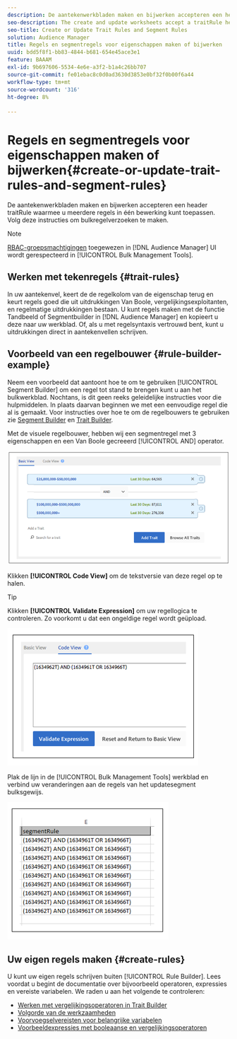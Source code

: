 ```yaml
---
description: De aantekenwerkbladen maken en bijwerken accepteren een header traitRule waarmee u meerdere regels in één bewerking kunt toepassen. Volg deze instructies om bulkregelverzoeken te maken.
seo-description: The create and update worksheets accept a traitRule header that lets you apply multiple rules in a single operation. Follow these instructions to make bulk rule requests.
seo-title: Create or Update Trait Rules and Segment Rules
solution: Audience Manager
title: Regels en segmentregels voor eigenschappen maken of bijwerken
uuid: bdd5f8f1-bb83-4844-b681-654e45ace3e1
feature: BAAAM
exl-id: 9b697606-5534-4e6e-a3f2-b1a4c26bb707
source-git-commit: fe01ebac8c0d0ad3630d3853e0bf32f0b00f6a44
workflow-type: tm+mt
source-wordcount: '316'
ht-degree: 8%

---
```


# Regels en segmentregels voor eigenschappen maken of bijwerken{#create-or-update-trait-rules-and-segment-rules}

De aantekenwerkbladen maken en bijwerken accepteren een header traitRule waarmee u meerdere regels in één bewerking kunt toepassen. Volg deze instructies om bulkregelverzoeken te maken.

<!-- 

<p>c_bulk_rules.xml </p>

 -->

>[!NOTE]
>
>[RBAC-groepsmachtigingen](../../features/administration/administration-overview.md) toegewezen in [!DNL Audience Manager] UI wordt gerespecteerd in [!UICONTROL Bulk Management Tools].

## Werken met tekenregels {#trait-rules}

In uw aantekenvel, keert de de regelkolom van de eigenschap terug en keurt regels goed die uit uitdrukkingen Van Boole, vergelijkingsexploitanten, en regelmatige uitdrukkingen bestaan. U kunt regels maken met de functie Tandbeeld of Segmentbuilder in [!DNL Audience Manager] en kopieert u deze naar uw werkblad. Of, als u met regelsyntaxis vertrouwd bent, kunt u uitdrukkingen direct in aantekenvellen schrijven.

## Voorbeeld van een regelbouwer {#rule-builder-example}

Neem een voorbeeld dat aantoont hoe te om te gebruiken [!UICONTROL Segment Builder] om een regel tot stand te brengen kunt u aan het bulkwerkblad. Nochtans, is dit geen reeks geleidelijke instructies voor die hulpmiddelen. In plaats daarvan beginnen we met een eenvoudige regel die al is gemaakt. Voor instructies over hoe te om de regelbouwers te gebruiken zie [Segment Builder](../../features/segments/segment-builder.md) en [Trait Builder](../../features/traits/about-trait-builder.md).

Met de visuele regelbouwer, hebben wij een segmentregel met 3 eigenschappen en een Van Boole gecreeerd [!UICONTROL AND] operator.

![](assets/visualrule.png)

Klikken **[!UICONTROL Code View]** om de tekstversie van deze regel op te halen.

>[!TIP]
>
>Klikken **[!UICONTROL Validate Expression]** om uw regellogica te controleren. Zo voorkomt u dat een ongeldige regel wordt geüpload.

![](assets/coderule.png)

Plak de lijn in de [!UICONTROL Bulk Management Tools] werkblad en verbind uw veranderingen aan de regels van het updatesegment bulksgewijs.

![](assets/segmentrule.png)

## Uw eigen regels maken {#create-rules}

U kunt uw eigen regels schrijven buiten [!UICONTROL Rule Builder]. Lees voordat u begint de documentatie over bijvoorbeeld operatoren, expressies en vereiste variabelen. We raden u aan het volgende te controleren:

* [Werken met vergelijkingsoperatoren in Trait Builder](../../features/traits/trait-comparison-operators.md)
* [Volgorde van de werkzaamheden](../../features/traits/trait-operator-precedence.md)
* [Voorvoegselvereisten voor belangrijke variabelen](../../features/traits/trait-variable-prefixes.md)
* [Voorbeeldexpressies met booleaanse en vergelijkingsoperatoren](../../features/traits/trait-expression-samples.md)
